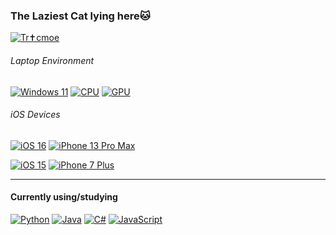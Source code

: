 ### The Laziest Cat lying here🐱

[![Tr✝cmoe](https://github.com/Trcmoe/Trcmoe/assets/88249678/578c6136-dd50-4fb7-b676-9efbca0925aa)](https://lab.nulla.top/ba-logo)

###### Laptop Environment

[![Windows 11](https://img.shields.io/badge/Windows%2011-0078D6?style=flat-square&logo=Microsoft&logoColor=white)](https://www.microsoft.com/windows/windows-11)
[![CPU](https://img.shields.io/badge/CPU-Intel%20i9%2012900H-blue)](https://www.intel.com/content/www/us/en/products/sku/134599/intel-core-i912900k-processor-30m-cache-up-to-5-20-ghz/specifications.html)
[![GPU](https://img.shields.io/badge/GPU-NVIDIA%20GeForce%20RTX%203060%20Laptop-green)](https://www.nvidia.com/en-gb/geforce/graphics-cards/30-series/)

###### iOS Devices
[![iOS 16](https://img.shields.io/badge/16-000000?style=flat-square&logo=iOS&logoColor=ffffff)](https://www.apple.com/ios/ios-16/)
[![iPhone 13 Pro Max](https://img.shields.io/badge/iPhone%2013%20Pro%20Max-000000?style=flat-square&logo=Apple&logoColor=white)](https://support.apple.com/kb/SP848)

[![iOS 15](https://img.shields.io/badge/15-000000?style=flat-square&logo=iOS&logoColor=ffffff)](https://www.apple.com/ios/ios-15/)
[![iPhone 7 Plus](https://img.shields.io/badge/iPhone%207%20Plus-000000?style=flat-square&logo=Apple&logoColor=white)](https://support.apple.com/kb/SP744)

---

#### Currently using/studying
[![Python](https://img.shields.io/badge/Python-3776AB.svg?style=flat-square&logo=python&logoColor=white)](https://www.python.org/)
[![Java](https://img.shields.io/badge/Java-437291.svg?style=flat-square&logo=Java&logoColor=white)](https://www.java.com/)
[![C#](https://img.shields.io/badge/Csharp-512BD4.svg?style=flat-square&logo=csharp&logoColor=white)](https://dotnet.microsoft.com/en-us/languages/csharp)
[![JavaScript](https://img.shields.io/badge/JavaScript-F7DF1E.svg?style=flat-square&logo=JavaScript&logoColor=white)]([https://www.java.com/](https://developer.mozilla.org/en-US/docs/Web/javascript))

<!--
#### 常使用的东西~w
[![After Effects](https://img.shields.io/badge/After%20Effects-9999FF.svg?style=flat-square&logo=Adobe%20After%20Effects&logoColor=white)](https://www.adobe.com/products/aftereffects.html)
[![Figma](https://img.shields.io/badge/Figma-1d1d1d.svg?style=flat-square&logo=Figma&logoColor=white)](https://www.figma.com/)
[![Illustrator](https://img.shields.io/badge/Illustrator-%23FF9A00.svg?style=flat-square&logo=adobe%20illustrator&logoColor=white)](https://www.adobe.com/products/illustrator.html)
[![Chrome](https://img.shields.io/badge/Chrome-4285F4?style=flat-square&logo=Google-Chrome&logoColor=white)](https://www.google.cn/chrome)
[![Visual Studio Code](https://img.shields.io/badge/Visual%20Studio%20Code-0078d7.svg?style=flat-square&logo=visual-studio-code&logoColor=white)](https://code.visualstudio.com/)
[![Material Design](https://img.shields.io/badge/Material%20Design-757575.svg?style=flat-square&logo=material-design&logoColor=white)](https://material.io/)
-->

<!--
**Trcmoe/Trcmoe** is a ✨ _special_ ✨ repository because its `README.md` (this file) appears on your GitHub profile.

Here are some ideas to get you started:

- 🔭 I’m currently working on ...
- 🌱 I’m currently learning ...
- 👯 I’m looking to collaborate on ...
- 🤔 I’m looking for help with ...
- 💬 Ask me about ...
- 📫 How to reach me: ...
- 😄 Pronouns: ...
- ⚡ Fun fact: ...
-->
